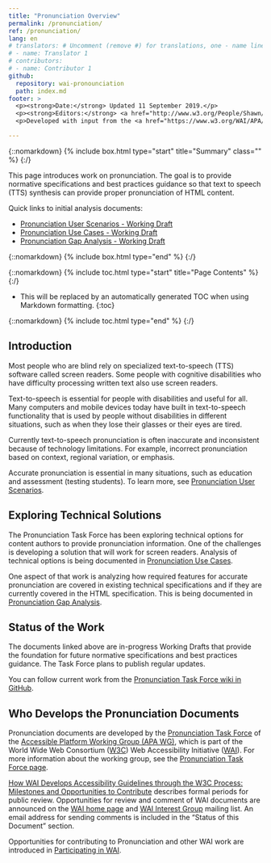 ```yaml
---
title: "Pronunciation Overview"
permalink: /pronunciation/
ref: /pronunciation/
lang: en
# translators: # Uncomment (remove #) for translations, one - name line per translator.
# - name: Translator 1
# contributors:
# - name: Contributor 1
github:
  repository: wai-pronounciation
  path: index.md
footer: >
  <p><strong>Date:</strong> Updated 11 September 2019.</p>
  <p><strong>Editors:</strong> <a href="http://www.w3.org/People/Shawn/">Shawn Lawton Henry</a> and <a href="http://www.w3.org/People/roy/">Ruoxi Ran</a>.</p>
  <p>Developed with input from the <a href="https://www.w3.org/WAI/APA/task-forces/pronunciation/">Pronunciation Task Force</a>.<p>

---
```


{::nomarkdown}
{% include box.html type="start" title="Summary" class="" %}
{:/}

This page introduces work on pronunciation. The goal is to provide normative specifications and best practices guidance so that text to speech (TTS) synthesis can provide proper pronunciation of HTML content.

Quick links to initial analysis documents:
*   [Pronunciation User Scenarios - Working Draft](https://www.w3.org/TR/pronunciation-user-scenarios/)
*   [Pronunciation Use Cases - Working Draft](https://www.w3.org/TR/pronunciation-use-cases/)
*   [Pronunciation Gap Analysis - Working Draft](https://www.w3.org/TR/pronunciation-gap-analysis/) 

{::nomarkdown}
{% include box.html type="end" %}
{:/}

{::nomarkdown}
{% include toc.html type="start" title="Page Contents" %}
{:/}

- This will be replaced by an automatically generated TOC when using Markdown formatting.
{:toc}

{::nomarkdown}
{% include toc.html type="end" %}
{:/}

## Introduction

Most people who are blind rely on specialized text-to-speech (TTS) software called screen readers. Some people with cognitive disabilities who have difficulty processing written text also use screen readers.

Text-to-speech is essential for people with disabilities and useful for all. Many computers and mobile devices today have built in text-to-speech functionality that is used by people without disabilities in different situations, such as when they lose their glasses or their eyes are tired.

Currently text-to-speech pronunciation is often inaccurate and inconsistent because of technology limitations. For example, incorrect pronunciation based on context, regional variation, or emphasis.

Accurate pronunciation is essential in many situations, such as education and assessment (testing students). To learn more, see [Pronunciation User Scenarios](https://www.w3.org/TR/pronunciation-user-scenarios/).
 
## Exploring Technical Solutions

The Pronunciation Task Force has been exploring technical options for content authors to provide pronunciation information. One of the challenges is developing a solution that will work for screen readers. Analysis of technical options is being documented in [Pronunciation Use Cases]( https://www.w3.org/TR/pronunciation-use-cases/).

One aspect of that work is analyzing how required features for accurate pronunciation are covered in existing technical specifications and if they are currently covered in the HTML specification. This is being documented in [Pronunciation Gap Analysis]( https://www.w3.org/TR/pronunciation-gap-analysis/).

## Status of the Work

The documents linked above are in-progress Working Drafts that provide the foundation for future normative specifications and best practices guidance. The Task Force plans to publish regular updates.

You can follow current work from the [Pronunciation Task Force wiki in GitHub](https://github.com/w3c/pronunciation/wiki).

## Who Develops the Pronunciation Documents

Pronunciation documents are developed by the [Pronunciation Task Force](https://www.w3.org/WAI/APA/task-forces/pronunciation/) of the [Accessible Platform Working Group (APA WG)](https://www.w3.org/WAI/APA/), which is part of the World Wide Web Consortium ([W3C](http://www.w3.org)) Web Accessibility Initiative ([WAI](http://www.w3.org/WAI/)). For more information about the working group, see the [Pronunciation Task Force page](https://www.w3.org/WAI/APA/task-forces/pronunciation/).

[How WAI Develops Accessibility Guidelines through the W3C Process: Milestones and Opportunities to Contribute](http://www.w3.org/WAI/intro/w3c-process) describes formal periods for public review. Opportunities for review and comment of WAI documents are announced on the [WAI home page](http://www.w3.org/WAI/) and [WAI Interest Group](http://www.w3.org/WAI/IG/) mailing list. An email address for sending comments is included in the “Status of this Document” section.

Opportunities for contributing to Pronunciation and other WAI work are introduced in [Participating in WAI](https://www.w3.org/WAI/about/participating/).
